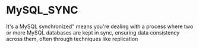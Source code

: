 # MySQL_SYNC
It's a MySQL synchronized" means you're dealing with a process where two or more MySQL databases are kept in sync, ensuring data consistency across them, often through techniques like replication
